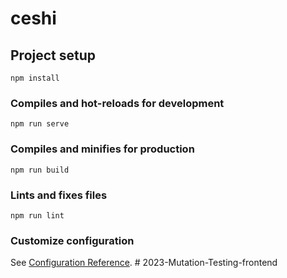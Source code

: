 # ceshi

## Project setup
```
npm install
```

### Compiles and hot-reloads for development
```
npm run serve
```

### Compiles and minifies for production
```
npm run build
```

### Lints and fixes files
```
npm run lint
```

### Customize configuration
See [Configuration Reference](https://cli.vuejs.org/config/).
#   2 0 2 3 - M u t a t i o n - T e s t i n g - f r o n t e n d  
 